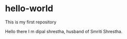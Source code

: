 # hello-world
This is my first repository

Hello there I m dipal shrestha, husband of Smriti Shrestha.
